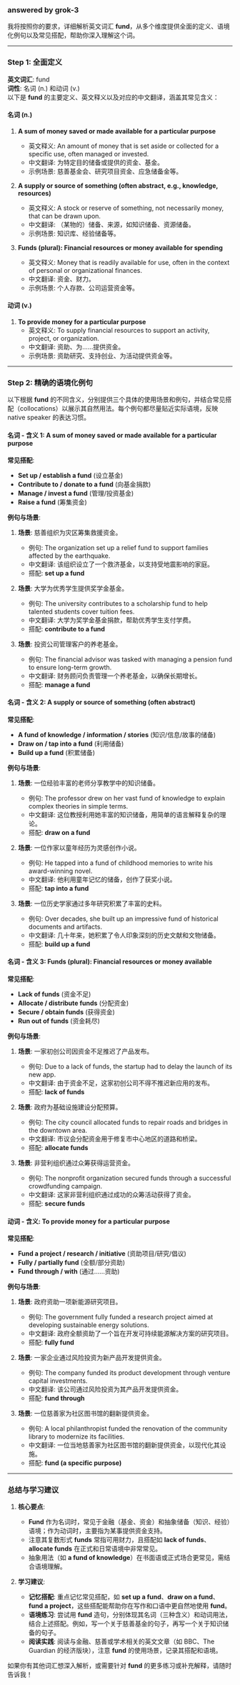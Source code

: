 ### answered by grok-3
我将按照你的要求，详细解析英文词汇 **fund**，从多个维度提供全面的定义、语境化例句以及常见搭配，帮助你深入理解这个词。

---

### Step 1: 全面定义

**英文词汇**: fund  
**词性**: 名词 (n.) 和动词 (v.)  
以下是 **fund** 的主要定义、英文释义以及对应的中文翻译，涵盖其常见含义：

#### 名词 (n.)  
1. **A sum of money saved or made available for a particular purpose**  
   - 英文释义: An amount of money that is set aside or collected for a specific use, often managed or invested.  
   - 中文翻译: 为特定目的储备或提供的资金、基金。  
   - 示例场景: 慈善基金会、研究项目资金、应急储备金等。

2. **A supply or source of something (often abstract, e.g., knowledge, resources)**  
   - 英文释义: A stock or reserve of something, not necessarily money, that can be drawn upon.  
   - 中文翻译: （某物的）储备、来源，如知识储备、资源储备。  
   - 示例场景: 知识库、经验储备等。

3. **Funds (plural): Financial resources or money available for spending**  
   - 英文释义: Money that is readily available for use, often in the context of personal or organizational finances.  
   - 中文翻译: 资金、财力。  
   - 示例场景: 个人存款、公司运营资金等。

#### 动词 (v.)  
1. **To provide money for a particular purpose**  
   - 英文释义: To supply financial resources to support an activity, project, or organization.  
   - 中文翻译: 资助、为……提供资金。  
   - 示例场景: 资助研究、支持创业、为活动提供资金等。

---

### Step 2: 精确的语境化例句

以下根据 **fund** 的不同含义，分别提供三个具体的使用场景和例句，并结合常见搭配（collocations）以展示其自然用法。每个例句都尽量贴近实际语境，反映 native speaker 的表达习惯。

#### 名词 - 含义 1: A sum of money saved or made available for a particular purpose  
**常见搭配**:  
- **Set up / establish a fund** (设立基金)  
- **Contribute to / donate to a fund** (向基金捐款)  
- **Manage / invest a fund** (管理/投资基金)  
- **Raise a fund** (筹集资金)  

**例句与场景**:  
1. **场景**: 慈善组织为灾区筹集救援资金。  
   - 例句: The organization set up a relief fund to support families affected by the earthquake.  
   - 中文翻译: 该组织设立了一个救济基金，以支持受地震影响的家庭。  
   - 搭配: **set up a fund**  

2. **场景**: 大学为优秀学生提供奖学金基金。  
   - 例句: The university contributes to a scholarship fund to help talented students cover tuition fees.  
   - 中文翻译: 大学为奖学金基金捐款，帮助优秀学生支付学费。  
   - 搭配: **contribute to a fund**  

3. **场景**: 投资公司管理客户的养老基金。  
   - 例句: The financial advisor was tasked with managing a pension fund to ensure long-term growth.  
   - 中文翻译: 财务顾问负责管理一个养老基金，以确保长期增长。  
   - 搭配: **manage a fund**

#### 名词 - 含义 2: A supply or source of something (often abstract)  
**常见搭配**:  
- **A fund of knowledge / information / stories** (知识/信息/故事的储备)  
- **Draw on / tap into a fund** (利用储备)  
- **Build up a fund** (积累储备)  

**例句与场景**:  
1. **场景**: 一位经验丰富的老师分享教学中的知识储备。  
   - 例句: The professor drew on her vast fund of knowledge to explain complex theories in simple terms.  
   - 中文翻译: 这位教授利用她丰富的知识储备，用简单的语言解释复杂的理论。  
   - 搭配: **draw on a fund**  

2. **场景**: 一位作家以童年经历为灵感创作小说。  
   - 例句: He tapped into a fund of childhood memories to write his award-winning novel.  
   - 中文翻译: 他利用童年记忆的储备，创作了获奖小说。  
   - 搭配: **tap into a fund**  

3. **场景**: 一位历史学家通过多年研究积累了丰富的史料。  
   - 例句: Over decades, she built up an impressive fund of historical documents and artifacts.  
   - 中文翻译: 几十年来，她积累了令人印象深刻的历史文献和文物储备。  
   - 搭配: **build up a fund**

#### 名词 - 含义 3: Funds (plural): Financial resources or money available  
**常见搭配**:  
- **Lack of funds** (资金不足)  
- **Allocate / distribute funds** (分配资金)  
- **Secure / obtain funds** (获得资金)  
- **Run out of funds** (资金耗尽)  

**例句与场景**:  
1. **场景**: 一家初创公司因资金不足推迟了产品发布。  
   - 例句: Due to a lack of funds, the startup had to delay the launch of its new app.  
   - 中文翻译: 由于资金不足，这家初创公司不得不推迟新应用的发布。  
   - 搭配: **lack of funds**  

2. **场景**: 政府为基础设施建设分配预算。  
   - 例句: The city council allocated funds to repair roads and bridges in the downtown area.  
   - 中文翻译: 市议会分配资金用于修复市中心地区的道路和桥梁。  
   - 搭配: **allocate funds**  

3. **场景**: 非营利组织通过众筹获得运营资金。  
   - 例句: The nonprofit organization secured funds through a successful crowdfunding campaign.  
   - 中文翻译: 这家非营利组织通过成功的众筹活动获得了资金。  
   - 搭配: **secure funds**

#### 动词 - 含义: To provide money for a particular purpose  
**常见搭配**:  
- **Fund a project / research / initiative** (资助项目/研究/倡议)  
- **Fully / partially fund** (全额/部分资助)  
- **Fund through / with** (通过……资助)  

**例句与场景**:  
1. **场景**: 政府资助一项新能源研究项目。  
   - 例句: The government fully funded a research project aimed at developing sustainable energy solutions.  
   - 中文翻译: 政府全额资助了一个旨在开发可持续能源解决方案的研究项目。  
   - 搭配: **fully fund**  

2. **场景**: 一家企业通过风险投资为新产品开发提供资金。  
   - 例句: The company funded its product development through venture capital investments.  
   - 中文翻译: 该公司通过风险投资为其产品开发提供资金。  
   - 搭配: **fund through**  

3. **场景**: 一位慈善家为社区图书馆的翻新提供资金。  
   - 例句: A local philanthropist funded the renovation of the community library to modernize its facilities.  
   - 中文翻译: 一位当地慈善家为社区图书馆的翻新提供资金，以现代化其设施。  
   - 搭配: **fund (a specific purpose)**

---

### 总结与学习建议  
1. **核心要点**:  
   - **Fund** 作为名词时，常见于金融（基金、资金）和抽象储备（知识、经验）语境；作为动词时，主要指为某事提供资金支持。  
   - 注意其复数形式 **funds** 常指可用财力，且搭配如 **lack of funds**、**allocate funds** 在正式和日常语境中非常常见。  
   - 抽象用法（如 **a fund of knowledge**）在书面语或正式场合更常见，需结合语境理解。

2. **学习建议**:  
   - **记忆搭配**: 重点记忆常见搭配，如 **set up a fund**、**draw on a fund**、**fund a project**，这些搭配能帮助你在写作和口语中更自然地使用 **fund**。  
   - **语境练习**: 尝试用 **fund** 造句，分别体现其名词（三种含义）和动词用法，结合上述搭配。例如，写一个关于慈善基金的句子，再写一个关于知识储备的句子。  
   - **阅读实践**: 阅读与金融、慈善或学术相关的英文文章（如 BBC、The Guardian 的经济版块），注意 **fund** 的使用场景，记录其搭配和语境。

如果你有其他词汇想深入解析，或需要针对 **fund** 的更多练习或补充解释，请随时告诉我！